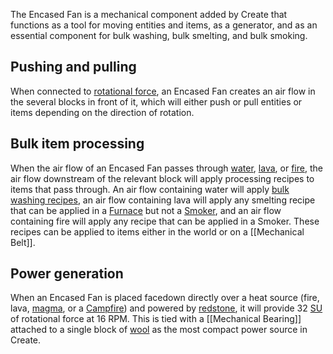 The Encased Fan is a mechanical component added by Create that functions as a tool for moving entities and items, as a generator, and as an essential component for bulk washing, bulk smelting, and bulk smoking.

## Pushing and pulling

When connected to [rotational force](The-Basics-of-Rotation-in-Create), an Encased Fan creates an air flow in the several blocks in front of it, which will either push or pull entities or items depending on the direction of rotation.

## Bulk item processing

When the air flow of an Encased Fan passes through [water](http://minecraft.gamepedia.com/Water), [lava](http://minecraft.gamepedia.com/Lava), or [fire](http://minecraft.gamepedia.com/Fire), the air flow downstream of the relevant block will apply processing recipes to items that pass through. An air flow containing water will apply [bulk washing recipes](Bulk-Washing-Recipes), an air flow containing lava will apply any smelting recipe that can be applied in a [Furnace](http://minecraft.gamepedia.com/Furnace) but not a [Smoker](http://minecraft.gamepedia.com/Smoker), and an air flow containing fire will apply any recipe that can be applied in a Smoker. These recipes can be applied to items either in the world or on a [[Mechanical Belt]].

## Power generation

When an Encased Fan is placed facedown directly over a heat source (fire, lava, [magma](http://minecraft.gamepedia.com/Magma), or a [Campfire](http://minecraft.gamepedia.com/Campfire)) and powered by [redstone](http://minecraft.gamepedia.com/Redstone), it will provide 32 [SU](Stress-Units%2C-Capacity-and-Impact) of rotational force at 16 RPM. This is tied with a [[Mechanical Bearing]] attached to a single block of [wool](http://minecraft.gamepedia.com/Wool) as the most compact power source in Create.